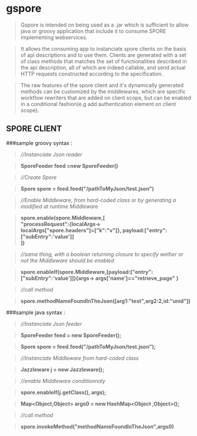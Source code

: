 gspore
======

>Gspore is intended on being used as a .jar which is 
>sufficient to allow java or groovy application that include it to consume SPORE implementing webservices.  

>It allows the consuming app to instanciate 
>spore clients on the basis of api descriptions and to use them.
>Clients are generated with a set of class methods that matches the set of functionalities described in the api description, all of which are indeed callable, and send actual HTTP requests constructed according to the
specification.  

>The raw features of the spore client and it's 
>dynamically generated methods can be customized by the middlewares, 
>which are specific workflow rewriters that are added on client scope,
>but can be enabled in a conditional fashion(e.g add authentication element on client scope).




SPORE CLIENT 
------------

###sample groovy syntax :

>*//Instanciate Json reader*

>**SporeFeeder feed =new SporeFeeder()**

>*//Create Spore*

>**Spore spore = feed.feed("/pathToMyJson/test.json")**

>*//Enable Middleware, from hard-coded class or by generating a modified at runtime Middleware*

>**spore.enable(spore.Middleware,[  
"processRequest":{localArgs->  
localArgs["spore.headers"]=["k":"v"]},  payload:["entry":["subEntry":'value']]  
])**

>*//same thing, with a boolean returning closure to specify wether or not
the Middleware should be enabled*

>**spore.enableIf(spore.Middleware,[payload:["entry":["subEntry":'value']]){args->
			args['name']=="retrieve_page"
			 }**

>*//call method*

>**spore.methodNameFoundInTheJson([arg1:"test",arg2:2,id:"unid"])**

###sample java syntax : 

>*//Instanciate Json feeder*

>**SporeFeeder feed = new SporeFeeder();**
		
>**Spore spore = feed.feed("/pathToMyJson/test.json");**
		
>*//Instanciate Middleware from hard-coded class*

>**Jazzleware j = new Jazzleware();**

>*//enable Middleware conditionnaly*

>**spore.enableIf(j.getClass(), args);**

>**Map<Object,Object> args0 = new HashMap<Object ,Object>();**

>*//call method*

>**spore.invokeMethod("methodNameFoundInTheJson",args0)**

